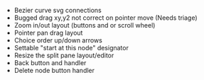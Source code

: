 * Bezier curve svg connections
* Bugged drag xy,y2 not correct on pointer move (Needs triage)
* Zoom in/out layout  (buttons and or scroll wheel)
* Pointer pan drag layout
* Choice order up/down arrows
* Settable "start at this node" designator
* Resize the split pane layout/editor
* Back button and handler
* Delete node button handler
